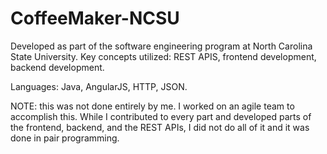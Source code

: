 # CoffeeMaker-NCSU

Developed as part of the software engineering program at North Carolina State University. Key concepts utilized: REST APIS, frontend development, backend development. 

Languages: Java, AngularJS, HTTP, JSON. 

NOTE: this was not done entirely by me. I worked on an agile team to accomplish this. While I contributed to every part and developed parts of the frontend, backend, and the REST APIs, I did not do all of it and it was done in pair programming. 
